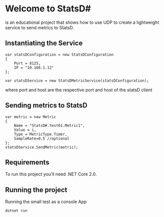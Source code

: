 # Welcome to StatsD#
is an educational project that shows how to use UDP to create a lightweight service to send metrics to StatsD.

## Instantiating the Service

```
var statsDConfiguration = new StatsDConfiguration
{
    Port = 8125,
    IP = "10.168.1.12"
};

var statsDService = new StatsDMetricService(statsDConfiguration);
```
where port and host are the respective port and host of the statsD client

## Sending metrics to StatsD
```
var metric = new Metric
{
    Name = "StatsD#.test01.Metric1",
    Value = i,
    Type = MetricType.Timer,
    SampleRate=0.5 //optional
};
statsDService.SendMetric(metric);
```

## Requirements
To run this project you'll need .NET Core 2.0.

## Running the project

Running the small test as a console App

```dotnet run```

